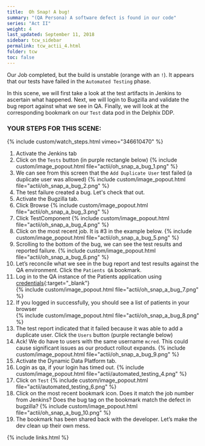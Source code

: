 ```yaml
---
title:  Oh Snap! A bug!
summary: "(QA Persona) A software defect is found in our code"
series: "Act II"
weight: 4
last_updated: September 11, 2018
sidebar: tcw_sidebar
permalink: tcw_actii_4.html
folder: tcw
toc: false
---
```


Our Job completed, but the build is unstable (orange with an `!`).
It appears that our tests have failed in the `Automated Testing` phase.

In this scene, we will first take a look at the test artifacts in Jenkins to ascertain what happened.
Next, we will login to Bugzilla and validate the bug report against what we see in QA.
Finally, we will look at the corresponding bookmark on our `Test` data pod in the Delphix DDP.

### YOUR STEPS FOR THIS SCENE:
{% include custom/watch_steps.html vimeo="346610470" %}
1. Activate the Jenkins tab
2. Click on the `Tests` button (in purple rectangle below)
   {% include custom/image_popout.html file="actii/oh_snap_a_bug_1.png" %}
3. We can see from this screen that the `Add Duplicate User` test failed (a duplicate user was allowed)
   {% include custom/image_popout.html file="actii/oh_snap_a_bug_2.png" %}
4. The test failure created a bug. Let's check that out.
5. Activate the Bugzilla tab.
6. Click Browse
   {% include custom/image_popout.html file="actii/oh_snap_a_bug_3.png" %}
7. Click TestComponent
   {% include custom/image_popout.html file="actii/oh_snap_a_bug_4.png" %}
8. Click on the most recent job. It is #3 in the example below.
   {% include custom/image_popout.html file="actii/oh_snap_a_bug_5.png" %}
9. Scrolling to the bottom of the bug, we can see the test results and reported failure.
   {% include custom/image_popout.html file="actii/oh_snap_a_bug_6.png" %}
10. Let’s reconcile what we see in the bug report and test results against the QA environment.
Click the `Patients QA` bookmark.
11. Log in to the QA instance of the Patients application using [credentials](credentials.html){:target="_blank"}  
    {% include custom/image_popout.html file="actii/oh_snap_a_bug_7.png" %}
12. If you logged in successfully, you should see a list of patients in your browser  
    {% include custom/image_popout.html file="actii/oh_snap_a_bug_8.png" %}
13. The test report indicated that it failed because it was able to add a duplicate user. Click the `Users` button (purple rectangle below)
14. Ack! We do have to users with the same username `mcred`. This could cause significant issues as our product rollout expands.
    {% include custom/image_popout.html file="actii/oh_snap_a_bug_9.png" %}
15. Activate the Dynamic Data Platform tab.
16. Login as qa, if your login has timed out.
    {% include custom/image_popout.html file="actii/automated_testing_4.png" %}
17. Click on `Test` 
    {% include custom/image_popout.html file="actii/automated_testing_6.png" %}
18. Click on the most recent bookmark icon.
Does it match the job number from Jenkins?
Does the bug tag on the bookmark match the defect in bugzilla?
    {% include custom/image_popout.html file="actii/oh_snap_a_bug_10.png" %}
19. The bookmark has been shared back with the developer. Let’s make the dev clean up their own mess.

{% include links.html %}